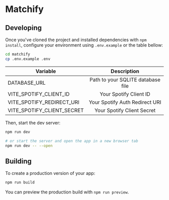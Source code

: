 # Matchify

## Developing

Once you've cloned the project and installed dependencies with `npm install`, configure your environment using `.env.example` or the table bellow:

```bash
cd matchify
cp .env.example .env
```

| Variable                   |            Description            |
| -------------------------- | :-------------------------------: |
| DATABASE_URL               | Path to your SQLITE database file |
| VITE_SPOTIFY_CLIENT_ID     |      Your Spotify Client ID       |
| VITE_SPOTIFY_REDIRECT_URI  |  Your Spotify Auth Redirect URI   |
| VITE_SPOTIFY_CLIENT_SECRET |    Your Spotify Client Secret     |

Then, start the dev server:

```bash
npm run dev

# or start the server and open the app in a new browser tab
npm run dev -- --open
```

## Building

To create a production version of your app:

```bash
npm run build
```

You can preview the production build with `npm run preview`.
